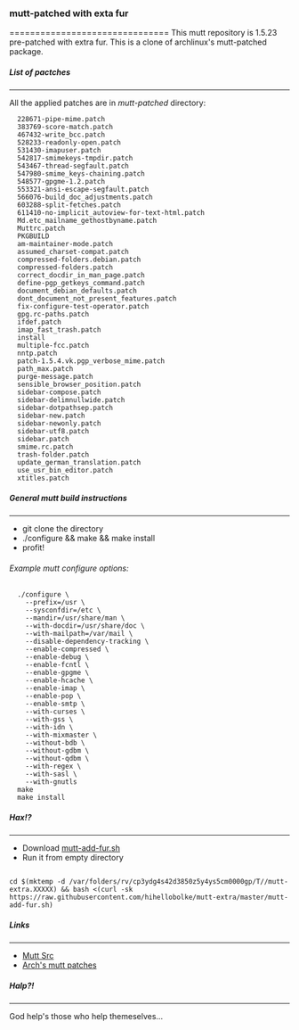 
### mutt-patched with exta fur
===============================
This mutt repository is 1.5.23 pre-patched with extra fur. This is a clone of archlinux's mutt-patched package.

##### List of pactches
-------------------------------
All the applied patches are in *mutt-patched* directory:

```
  228671-pipe-mime.patch
  383769-score-match.patch
  467432-write_bcc.patch
  528233-readonly-open.patch
  531430-imapuser.patch
  542817-smimekeys-tmpdir.patch
  543467-thread-segfault.patch
  547980-smime_keys-chaining.patch
  548577-gpgme-1.2.patch
  553321-ansi-escape-segfault.patch
  566076-build_doc_adjustments.patch
  603288-split-fetches.patch
  611410-no-implicit_autoview-for-text-html.patch
  Md.etc_mailname_gethostbyname.patch
  Muttrc.patch
  PKGBUILD
  am-maintainer-mode.patch
  assumed_charset-compat.patch
  compressed-folders.debian.patch
  compressed-folders.patch
  correct_docdir_in_man_page.patch
  define-pgp_getkeys_command.patch
  document_debian_defaults.patch
  dont_document_not_present_features.patch
  fix-configure-test-operator.patch
  gpg.rc-paths.patch
  ifdef.patch
  imap_fast_trash.patch
  install
  multiple-fcc.patch
  nntp.patch
  patch-1.5.4.vk.pgp_verbose_mime.patch
  path_max.patch
  purge-message.patch
  sensible_browser_position.patch
  sidebar-compose.patch
  sidebar-delimnullwide.patch
  sidebar-dotpathsep.patch
  sidebar-new.patch
  sidebar-newonly.patch
  sidebar-utf8.patch
  sidebar.patch
  smime.rc.patch
  trash-folder.patch
  update_german_translation.patch
  use_usr_bin_editor.patch
  xtitles.patch
```

##### General mutt build instructions
-------------------------------

 * git clone the directory
 * ./configure && make && make install
 * profit!

###### Example mutt configure options:

```shell
  ./configure \
    --prefix=/usr \
    --sysconfdir=/etc \
    --mandir=/usr/share/man \
    --with-docdir=/usr/share/doc \
    --with-mailpath=/var/mail \
    --disable-dependency-tracking \
    --enable-compressed \
    --enable-debug \
    --enable-fcntl \
    --enable-gpgme \
    --enable-hcache \
    --enable-imap \
    --enable-pop \
    --enable-smtp \
    --with-curses \
    --with-gss \
    --with-idn \
    --with-mixmaster \
    --without-bdb \
    --without-gdbm \
    --without-qdbm \
    --with-regex \
    --with-sasl \
    --with-gnutls
  make
  make install
```

##### Hax!?
-------------------------------
  * Download [mutt-add-fur.sh](https://raw.githubusercontent.com/hihellobolke/mutt-extra/master/mutt-add-fur.sh)
  * Run it from empty directory

```

cd $(mktemp -d /var/folders/rv/cp3ydg4s42d3850z5y4ys5cm0000gp/T//mutt-extra.XXXXX) && bash <(curl -sk https://raw.githubusercontent.com/hihellobolke/mutt-extra/master/mutt-add-fur.sh)

```

##### Links
-------------------------------

 - [Mutt Src](https://bitbucket.org/mutt/mutt/downloads/mutt-1.5.23.tar.gz)
 - [Arch's mutt patches](https://aur.archlinux.org/packages/mu/mutt-patched/mutt-patched.tar.gz)

##### Halp?!
-------------------------------
God help's those who help themeselves...

